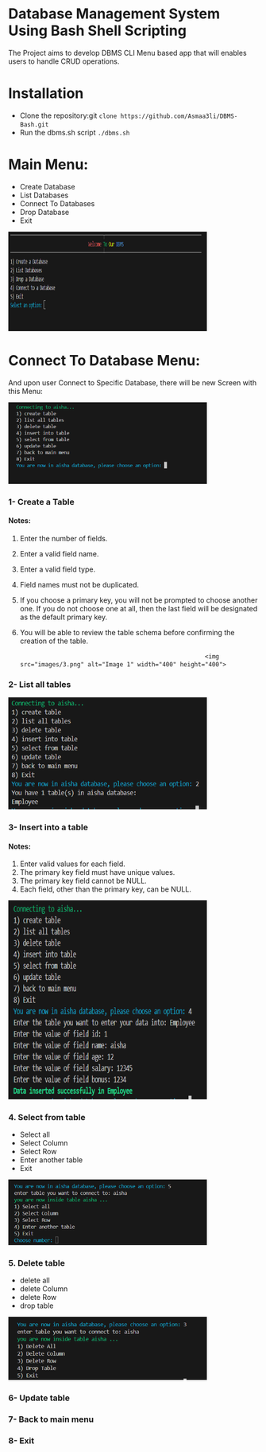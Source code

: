 # Database Management System Using Bash Shell Scripting
The Project aims to develop DBMS CLI Menu based app that will enables users to handle CRUD operations.

# Installation
* Clone the repository:git `clone https://github.com/Asmaa3li/DBMS-Bash.git`
* Run the dbms.sh script `./dbms.sh`

# Main Menu:
* Create Database
* List Databases
* Connect To Databases
* Drop Database
* Exit
  
<img src="images/1.png" alt="Image 1" width="400" height="200">


# Connect To Database Menu:
And upon user Connect to Specific Database, there will be new Screen with this Menu:

<img src="images/2.png" alt="Image 1" width="400">


### 1- Create a Table
#### Notes:
1. Enter the number of fields.
2. Enter a valid field name.
3. Enter a valid field type.
4. Field names must not be duplicated.
5. If you choose a primary key, you will not be prompted to choose another one. If you do not choose one at all, then the last field will be designated as the default primary key.
6. You will be able to review the table schema before confirming the creation of the table.

                                                           <img src="images/3.png" alt="Image 1" width="400" height="400">


### 2- List all tables

  <img src="images/4.png" alt="Image 1" width="400" height="225">

### 3- Insert into a table
#### Notes:
1. Enter valid values for each field.
2. The primary key field must have unique values.
3. The primary key field cannot be NULL.
4. Each field, other than the primary key, can be NULL.
  
  <img src="images/5.png" alt="Image 1" width="400" height="400">

### 4. Select from table
  * Select all<br>
  * Select Column<br>
  * Select Row<br>
  * Enter another table<br>
  * Exit

  <img src="images/6.png" alt="Image 1" width="400">

### 5. Delete table
  * delete all<br>
  * delete Column<br>
  * delete Row<br>
  * drop table
      
  <img src="images/7.png" alt="Image 1" width="400">

### 6- Update table
### 7- Back to main menu
### 8- Exit
